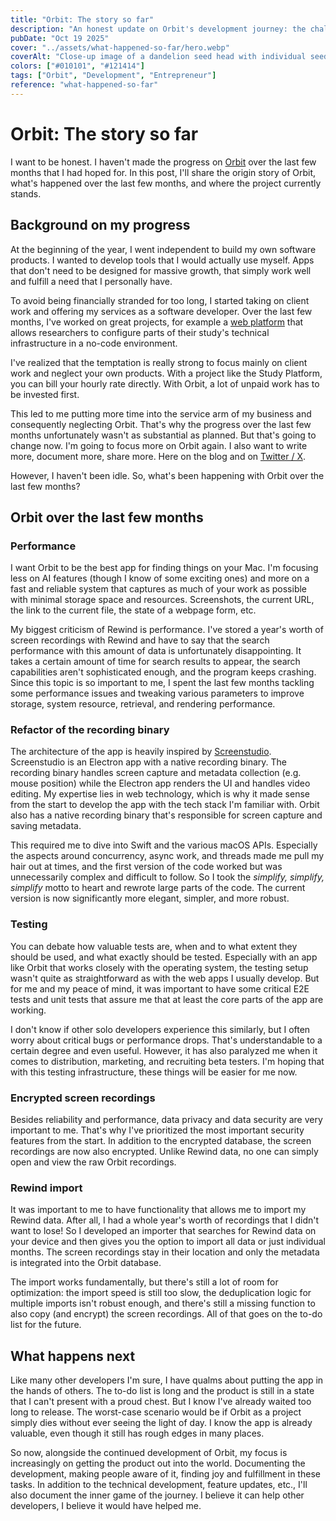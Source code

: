```yaml
---
title: "Orbit: The story so far"
description: "An honest update on Orbit's development journey: the challenges of balancing client work with building my own product, key technical improvements, and why it's time to ship despite the imperfections."
pubDate: "Oct 19 2025"
cover: "../assets/what-happened-so-far/hero.webp"
coverAlt: "Close-up image of a dandelion seed head with individual seeds being carried away by the wind against a dark background."
colors: ["#010101", "#121414"]
tags: ["Orbit", "Development", "Entrepreneur"]
reference: "what-happened-so-far"
---
```


# Orbit: The story so far

I want to be honest. I haven't made the progress on [Orbit](https://reachorbit.app/) over the last few months that I had hoped for. In this post, I'll share the origin story of Orbit, what's happened over the last few months, and where the project currently stands.

## Background on my progress

At the beginning of the year, I went independent to build my own software products. I wanted to develop tools that I would actually use myself. Apps that don't need to be designed for massive growth, that simply work well and fulfill a need that I personally have.

To avoid being financially stranded for too long, I started taking on client work and offering my services as a software developer. Over the last few months, I've worked on great projects, for example a [web platform](https://github.com/StanfordSpezi/spezi-web-study-platform) that allows researchers to configure parts of their study's technical infrastructure in a no-code environment.

I've realized that the temptation is really strong to focus mainly on client work and neglect your own products. With a project like the Study Platform, you can bill your hourly rate directly. With Orbit, a lot of unpaid work has to be invested first.

This led to me putting more time into the service arm of my business and consequently neglecting Orbit. That's why the progress over the last few months unfortunately wasn't as substantial as planned. But that's going to change now. I'm going to focus more on Orbit again. I also want to write more, document more, share more. Here on the blog and on [Twitter / X](https://x.com/mt_heckmann).

However, I haven't been idle. So, what's been happening with Orbit over the last few months?

## Orbit over the last few months

### Performance

I want Orbit to be the best app for finding things on your Mac. I'm focusing less on AI features (though I know of some exciting ones) and more on a fast and reliable system that captures as much of your work as possible with minimal storage space and resources. Screenshots, the current URL, the link to the current file, the state of a webpage form, etc.

My biggest criticism of Rewind is performance. I've stored a year's worth of screen recordings with Rewind and have to say that the search performance with this amount of data is unfortunately disappointing. It takes a certain amount of time for search results to appear, the search capabilities aren't sophisticated enough, and the program keeps crashing. Since this topic is so important to me, I spent the last few months tackling some performance issues and tweaking various parameters to improve storage, system resource, retrieval, and rendering performance.

### Refactor of the recording binary

The architecture of the app is heavily inspired by [Screenstudio](https://screen.studio/). Screenstudio is an Electron app with a native recording binary. The recording binary handles screen capture and metadata collection (e.g. mouse position) while the Electron app renders the UI and handles video editing. My expertise lies in web technology, which is why it made sense from the start to develop the app with the tech stack I'm familiar with. Orbit also has a native recording binary that's responsible for screen capture and saving metadata.

This required me to dive into Swift and the various macOS APIs. Especially the aspects around concurrency, async work, and threads made me pull my hair out at times, and the first version of the code worked but was unnecessarily complex and difficult to follow. So I took the _simplify, simplify, simplify_ motto to heart and rewrote large parts of the code. The current version is now significantly more elegant, simpler, and more robust.

### Testing

You can debate how valuable tests are, when and to what extent they should be used, and what exactly should be tested. Especially with an app like Orbit that works closely with the operating system, the testing setup wasn't quite as straightforward as with the web apps I usually develop. But for me and my peace of mind, it was important to have some critical E2E tests and unit tests that assure me that at least the core parts of the app are working.

I don't know if other solo developers experience this similarly, but I often worry about critical bugs or performance drops. That's understandable to a certain degree and even useful. However, it has also paralyzed me when it comes to distribution, marketing, and recruiting beta testers. I'm hoping that with this testing infrastructure, these things will be easier for me now.

### Encrypted screen recordings

Besides reliability and performance, data privacy and data security are very important to me. That's why I've prioritized the most important security features from the start. In addition to the encrypted database, the screen recordings are now also encrypted. Unlike Rewind data, no one can simply open and view the raw Orbit recordings.

### Rewind import

It was important to me to have functionality that allows me to import my Rewind data. After all, I had a whole year's worth of recordings that I didn't want to lose! So I developed an importer that searches for Rewind data on your device and then gives you the option to import all data or just individual months. The screen recordings stay in their location and only the metadata is integrated into the Orbit database.

The import works fundamentally, but there's still a lot of room for optimization: the import speed is still too slow, the deduplication logic for multiple imports isn't robust enough, and there's still a missing function to also copy (and encrypt) the screen recordings. All of that goes on the to-do list for the future.

## What happens next

Like many other developers I'm sure, I have qualms about putting the app in the hands of others. The to-do list is long and the product is still in a state that I can't present with a proud chest. But I know I've already waited too long to release. The worst-case scenario would be if Orbit as a project simply dies without ever seeing the light of day. I know the app is already valuable, even though it still has rough edges in many places.

So now, alongside the continued development of Orbit, my focus is increasingly on getting the product out into the world. Documenting the development, making people aware of it, finding joy and fulfillment in these tasks. In addition to the technical development, feature updates, etc., I'll also document the inner game of the journey. I believe it can help other developers, I believe it would have helped me.
